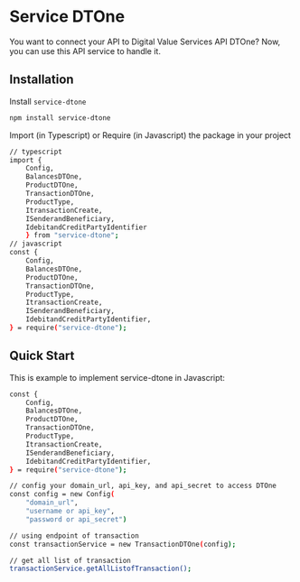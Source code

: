 # Service DTOne

You want to connect your API to Digital Value Services API DTOne? Now, you can use this API service to handle it.

## Installation

Install `service-dtone`

```bash
npm install service-dtone
```

Import (in Typescript) or Require (in Javascript) the package in your project

```bash
// typescript
import {
    Config,
    BalancesDTOne,
    ProductDTOne,
    TransactionDTOne,
    ProductType,
    ItransactionCreate,
    ISenderandBeneficiary,
    IdebitandCreditPartyIdentifier
    } from "service-dtone";
// javascript
const {
    Config,
    BalancesDTOne,
    ProductDTOne,
    TransactionDTOne,
    ProductType,
    ItransactionCreate,
    ISenderandBeneficiary,
    IdebitandCreditPartyIdentifier,
} = require("service-dtone");
```

## Quick Start

This is example to implement service-dtone in Javascript:

```bash
const {
    Config,
    BalancesDTOne,
    ProductDTOne,
    TransactionDTOne,
    ProductType,
    ItransactionCreate,
    ISenderandBeneficiary,
    IdebitandCreditPartyIdentifier,
} = require("service-dtone");

// config your domain_url, api_key, and api_secret to access DTOne
const config = new Config(
    "domain_url",
    "username or api_key",
    "password or api_secret")

// using endpoint of transaction
const transactionService = new TransactionDTOne(config);

// get all list of transaction
transactionService.getAllListofTransaction();
```
